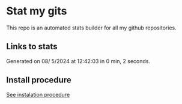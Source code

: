 # Stat my gits

This repo is an automated stats builder for all my github repositories.

## Links to stats


Generated on 08/ 5/2024 at 12:42:03 in 0 min, 2 seconds.

## Install procedure

[See instalation procedure](./src/install.md)

